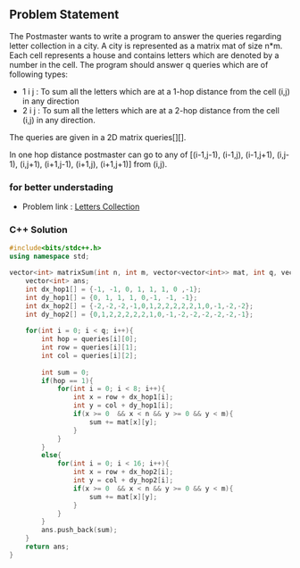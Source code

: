 ## Problem Statement

The Postmaster wants to write a program to answer the queries regarding letter collection in a city. A city is represented as a matrix mat of size n*m. Each cell represents a house and contains letters which are denoted by a number in the cell. The program should answer q queries which are of following types:
- 1 i j : To sum all the letters which are at a 1-hop distance from the cell (i,j) in any direction
- 2 i j : To sum all the letters which are at a 2-hop distance from the cell (i,j) in any direction.

The queries are given in a 2D matrix queries[][].

In one hop distance postmaster can go to any of [(i-1,j-1), (i-1,j), (i-1,j+1), (i,j-1), (i,j+1), (i+1,j-1), (i+1,j), (i+1,j+1)] from (i,j). 

### for better understading
- Problem link : [Letters Collection](https://www.geeksforgeeks.org/problems/c-letters-collection4552/1?page=2&category=Matrix&status=solved&sortBy=submissions)

### C++ Solution

```cpp
#include<bits/stdc++.h>
using namespace std;

vector<int> matrixSum(int n, int m, vector<vector<int>> mat, int q, vector<int> queries[]){
    vector<int> ans;
    int dx_hop1[] = {-1, -1, 0, 1, 1, 1, 0 ,-1};
    int dy_hop1[] = {0, 1, 1, 1, 0,-1, -1, -1};
    int dx_hop2[] = {-2,-2,-2,-1,0,1,2,2,2,2,2,1,0,-1,-2,-2};
    int dy_hop2[] = {0,1,2,2,2,2,2,1,0,-1,-2,-2,-2,-2,-2,-1};
    
    for(int i = 0; i < q; i++){
        int hop = queries[i][0];
        int row = queries[i][1];
        int col = queries[i][2];
        
        int sum = 0;
        if(hop == 1){
            for(int i = 0; i < 8; i++){
                int x = row + dx_hop1[i];
                int y = col + dy_hop1[i];
                if(x >= 0  && x < n && y >= 0 && y < m){
                    sum += mat[x][y];
                }
            }
        }
        else{
            for(int i = 0; i < 16; i++){
                int x = row + dx_hop2[i];
                int y = col + dy_hop2[i];
                if(x >= 0  && x < n && y >= 0 && y < m){
                    sum += mat[x][y];
                }
            }
        }
        ans.push_back(sum);
    }
    return ans;
}
```